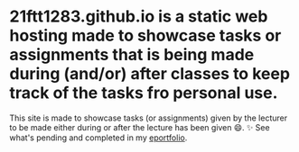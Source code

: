 # 21ftt1283.github.io is a static web hosting made to showcase tasks or assignments that is being made during (and/or) after classes to keep track of the tasks fro personal use.

This site is made to showcase tasks (or assignments) given by the lecturer to be made either during or after the lecture has been given :smile:.
:sparkles: See what's pending and completed in my [eportfolio](https://github.com/21ftt1283/21ftt1283.github.io/projects/1).
